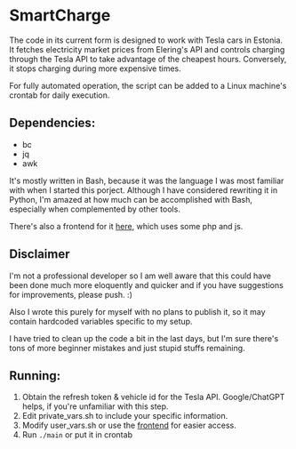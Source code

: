 # SmartCharge

The code in its current form is designed to work with Tesla cars in Estonia. It fetches electricity market prices from Elering's API and controls charging through the Tesla API to take advantage of the cheapest hours. Conversely, it stops charging during more expensive times.

For fully automated operation, the script can be added to a Linux machine's crontab for daily execution.

## Dependencies:
* bc
* jq
* awk


It's mostly written in Bash, because it was the language I was most familiar with when I started this porject. Although I have considered rewriting it in Python, I'm amazed at how much can be accomplished with Bash, especially when complemented by other tools.

There's also a frontend for it [here](https://github.com/faekz0r/SmartCharge-frontend), which uses some php and js.

## Disclaimer
I'm not a professional developer so I am well aware that this could have been done much more eloquently and quicker and if you have suggestions for improvements, please push. :)

Also I wrote this purely for myself with no plans to publish it, so it may contain hardcoded variables specific to my setup.

I have tried to clean up the code a bit in the last days, but I'm sure there's tons of more beginner mistakes and just stupid stuffs remaining.

## Running:
1. Obtain the refresh token & vehicle id for the Tesla API. Google/ChatGPT helps, if you're unfamiliar with this step.
2. Edit private_vars.sh to include your specific information.
3. Modify user_vars.sh or use the [frontend](https://github.com/faekz0r/SmartCharge-frontend) for easier access.
4. Run `./main` or put it in crontab
